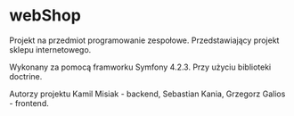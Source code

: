 # webShop
Projekt na przedmiot programowanie zespołowe. Przedstawiający projekt sklepu internetowego. 

Wykonany za pomocą framworku Symfony 4.2.3. Przy użyciu biblioteki doctrine.

Autorzy projektu
Kamil Misiak - backend, 
Sebastian Kania,
Grzegorz Galios - frontend.


